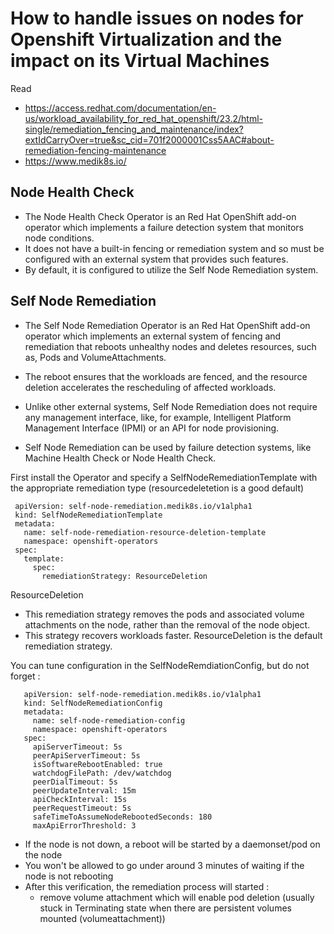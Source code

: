 # How to handle issues on nodes for Openshift Virtualization and the impact on its Virtual Machines

Read 
  * https://access.redhat.com/documentation/en-us/workload_availability_for_red_hat_openshift/23.2/html-single/remediation_fencing_and_maintenance/index?extIdCarryOver=true&sc_cid=701f2000001Css5AAC#about-remediation-fencing-maintenance
  * https://www.medik8s.io/

## Node Health Check

  * The Node Health Check Operator is an Red Hat OpenShift add-on operator which implements a failure detection system that monitors node conditions. 
  * It does not have a built-in fencing or remediation system and so must be configured with an external system that provides such features. 
  * By default, it is configured to utilize the Self Node Remediation system.

## Self Node Remediation

  * The Self Node Remediation Operator is an Red Hat OpenShift add-on operator which implements an external system of fencing and remediation that reboots unhealthy nodes and deletes resources, such as, Pods and VolumeAttachments. 
  * The reboot ensures that the workloads are fenced, and the resource deletion accelerates the rescheduling of affected workloads. 
  * Unlike other external systems, Self Node Remediation does not require any management interface, like, for example, Intelligent Platform Management Interface (IPMI) or an API for node provisioning.

  * Self Node Remediation can be used by failure detection systems, like Machine Health Check or Node Health Check.

First install the Operator and specify a SelfNodeRemediationTemplate with the appropriate remediation type (resourcedeletetion is a good default)

     apiVersion: self-node-remediation.medik8s.io/v1alpha1
     kind: SelfNodeRemediationTemplate
     metadata:
       name: self-node-remediation-resource-deletion-template
       namespace: openshift-operators
     spec:
       template:
         spec:
           remediationStrategy: ResourceDeletion
      
ResourceDeletion
  * This remediation strategy removes the pods and associated volume attachments on the node, rather than the removal of the node object. 
  * This strategy recovers workloads faster. ResourceDeletion is the default remediation strategy.

You can tune configuration in the SelfNodeRemdiationConfig, but do not forget : 

       apiVersion: self-node-remediation.medik8s.io/v1alpha1
       kind: SelfNodeRemediationConfig
       metadata:
         name: self-node-remediation-config
         namespace: openshift-operators
       spec:
         apiServerTimeout: 5s
         peerApiServerTimeout: 5s
         isSoftwareRebootEnabled: true
         watchdogFilePath: /dev/watchdog
         peerDialTimeout: 5s
         peerUpdateInterval: 15m
         apiCheckInterval: 15s
         peerRequestTimeout: 5s
         safeTimeToAssumeNodeRebootedSeconds: 180
         maxApiErrorThreshold: 3
  

  * If the node is not down, a reboot will be started by a daemonset/pod on the node
  * You won't be allowed to go under around 3 minutes of waiting if the node is not rebooting
  * After this verification, the remediation process will started :
      * remove volume attachment which will enable pod deletion (usually stuck in Terminating state when there are persistent volumes mounted (volumeattachment))
  
